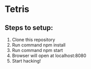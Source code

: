 # Tetris

## Steps to setup:
1. Clone this repository
2. Run command npm install
3. Run command npm start
4. Browser will open at localhost:8080
5. Start hacking!
